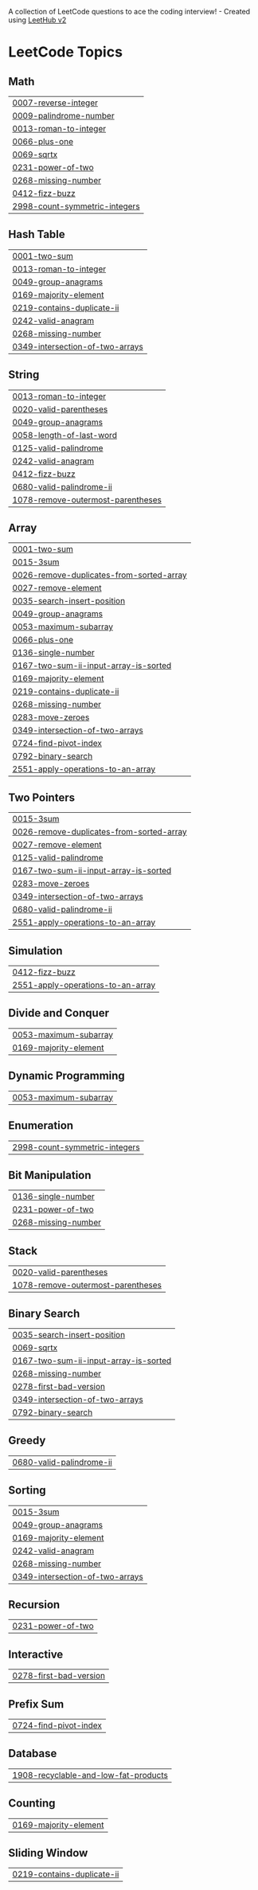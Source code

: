 A collection of LeetCode questions to ace the coding interview! - Created using [LeetHub v2](https://github.com/arunbhardwaj/LeetHub-2.0)
<!---LeetCode Topics Start-->
# LeetCode Topics
## Math
|  |
| ------- |
| [0007-reverse-integer](https://github.com/10srav/leetcode/tree/master/0007-reverse-integer) |
| [0009-palindrome-number](https://github.com/10srav/leetcode/tree/master/0009-palindrome-number) |
| [0013-roman-to-integer](https://github.com/10srav/leetcode/tree/master/0013-roman-to-integer) |
| [0066-plus-one](https://github.com/10srav/leetcode/tree/master/0066-plus-one) |
| [0069-sqrtx](https://github.com/10srav/leetcode/tree/master/0069-sqrtx) |
| [0231-power-of-two](https://github.com/10srav/leetcode/tree/master/0231-power-of-two) |
| [0268-missing-number](https://github.com/10srav/leetcode/tree/master/0268-missing-number) |
| [0412-fizz-buzz](https://github.com/10srav/leetcode/tree/master/0412-fizz-buzz) |
| [2998-count-symmetric-integers](https://github.com/10srav/leetcode/tree/master/2998-count-symmetric-integers) |
## Hash Table
|  |
| ------- |
| [0001-two-sum](https://github.com/10srav/leetcode/tree/master/0001-two-sum) |
| [0013-roman-to-integer](https://github.com/10srav/leetcode/tree/master/0013-roman-to-integer) |
| [0049-group-anagrams](https://github.com/10srav/leetcode/tree/master/0049-group-anagrams) |
| [0169-majority-element](https://github.com/10srav/leetcode/tree/master/0169-majority-element) |
| [0219-contains-duplicate-ii](https://github.com/10srav/leetcode/tree/master/0219-contains-duplicate-ii) |
| [0242-valid-anagram](https://github.com/10srav/leetcode/tree/master/0242-valid-anagram) |
| [0268-missing-number](https://github.com/10srav/leetcode/tree/master/0268-missing-number) |
| [0349-intersection-of-two-arrays](https://github.com/10srav/leetcode/tree/master/0349-intersection-of-two-arrays) |
## String
|  |
| ------- |
| [0013-roman-to-integer](https://github.com/10srav/leetcode/tree/master/0013-roman-to-integer) |
| [0020-valid-parentheses](https://github.com/10srav/leetcode/tree/master/0020-valid-parentheses) |
| [0049-group-anagrams](https://github.com/10srav/leetcode/tree/master/0049-group-anagrams) |
| [0058-length-of-last-word](https://github.com/10srav/leetcode/tree/master/0058-length-of-last-word) |
| [0125-valid-palindrome](https://github.com/10srav/leetcode/tree/master/0125-valid-palindrome) |
| [0242-valid-anagram](https://github.com/10srav/leetcode/tree/master/0242-valid-anagram) |
| [0412-fizz-buzz](https://github.com/10srav/leetcode/tree/master/0412-fizz-buzz) |
| [0680-valid-palindrome-ii](https://github.com/10srav/leetcode/tree/master/0680-valid-palindrome-ii) |
| [1078-remove-outermost-parentheses](https://github.com/10srav/leetcode/tree/master/1078-remove-outermost-parentheses) |
## Array
|  |
| ------- |
| [0001-two-sum](https://github.com/10srav/leetcode/tree/master/0001-two-sum) |
| [0015-3sum](https://github.com/10srav/leetcode/tree/master/0015-3sum) |
| [0026-remove-duplicates-from-sorted-array](https://github.com/10srav/leetcode/tree/master/0026-remove-duplicates-from-sorted-array) |
| [0027-remove-element](https://github.com/10srav/leetcode/tree/master/0027-remove-element) |
| [0035-search-insert-position](https://github.com/10srav/leetcode/tree/master/0035-search-insert-position) |
| [0049-group-anagrams](https://github.com/10srav/leetcode/tree/master/0049-group-anagrams) |
| [0053-maximum-subarray](https://github.com/10srav/leetcode/tree/master/0053-maximum-subarray) |
| [0066-plus-one](https://github.com/10srav/leetcode/tree/master/0066-plus-one) |
| [0136-single-number](https://github.com/10srav/leetcode/tree/master/0136-single-number) |
| [0167-two-sum-ii-input-array-is-sorted](https://github.com/10srav/leetcode/tree/master/0167-two-sum-ii-input-array-is-sorted) |
| [0169-majority-element](https://github.com/10srav/leetcode/tree/master/0169-majority-element) |
| [0219-contains-duplicate-ii](https://github.com/10srav/leetcode/tree/master/0219-contains-duplicate-ii) |
| [0268-missing-number](https://github.com/10srav/leetcode/tree/master/0268-missing-number) |
| [0283-move-zeroes](https://github.com/10srav/leetcode/tree/master/0283-move-zeroes) |
| [0349-intersection-of-two-arrays](https://github.com/10srav/leetcode/tree/master/0349-intersection-of-two-arrays) |
| [0724-find-pivot-index](https://github.com/10srav/leetcode/tree/master/0724-find-pivot-index) |
| [0792-binary-search](https://github.com/10srav/leetcode/tree/master/0792-binary-search) |
| [2551-apply-operations-to-an-array](https://github.com/10srav/leetcode/tree/master/2551-apply-operations-to-an-array) |
## Two Pointers
|  |
| ------- |
| [0015-3sum](https://github.com/10srav/leetcode/tree/master/0015-3sum) |
| [0026-remove-duplicates-from-sorted-array](https://github.com/10srav/leetcode/tree/master/0026-remove-duplicates-from-sorted-array) |
| [0027-remove-element](https://github.com/10srav/leetcode/tree/master/0027-remove-element) |
| [0125-valid-palindrome](https://github.com/10srav/leetcode/tree/master/0125-valid-palindrome) |
| [0167-two-sum-ii-input-array-is-sorted](https://github.com/10srav/leetcode/tree/master/0167-two-sum-ii-input-array-is-sorted) |
| [0283-move-zeroes](https://github.com/10srav/leetcode/tree/master/0283-move-zeroes) |
| [0349-intersection-of-two-arrays](https://github.com/10srav/leetcode/tree/master/0349-intersection-of-two-arrays) |
| [0680-valid-palindrome-ii](https://github.com/10srav/leetcode/tree/master/0680-valid-palindrome-ii) |
| [2551-apply-operations-to-an-array](https://github.com/10srav/leetcode/tree/master/2551-apply-operations-to-an-array) |
## Simulation
|  |
| ------- |
| [0412-fizz-buzz](https://github.com/10srav/leetcode/tree/master/0412-fizz-buzz) |
| [2551-apply-operations-to-an-array](https://github.com/10srav/leetcode/tree/master/2551-apply-operations-to-an-array) |
## Divide and Conquer
|  |
| ------- |
| [0053-maximum-subarray](https://github.com/10srav/leetcode/tree/master/0053-maximum-subarray) |
| [0169-majority-element](https://github.com/10srav/leetcode/tree/master/0169-majority-element) |
## Dynamic Programming
|  |
| ------- |
| [0053-maximum-subarray](https://github.com/10srav/leetcode/tree/master/0053-maximum-subarray) |
## Enumeration
|  |
| ------- |
| [2998-count-symmetric-integers](https://github.com/10srav/leetcode/tree/master/2998-count-symmetric-integers) |
## Bit Manipulation
|  |
| ------- |
| [0136-single-number](https://github.com/10srav/leetcode/tree/master/0136-single-number) |
| [0231-power-of-two](https://github.com/10srav/leetcode/tree/master/0231-power-of-two) |
| [0268-missing-number](https://github.com/10srav/leetcode/tree/master/0268-missing-number) |
## Stack
|  |
| ------- |
| [0020-valid-parentheses](https://github.com/10srav/leetcode/tree/master/0020-valid-parentheses) |
| [1078-remove-outermost-parentheses](https://github.com/10srav/leetcode/tree/master/1078-remove-outermost-parentheses) |
## Binary Search
|  |
| ------- |
| [0035-search-insert-position](https://github.com/10srav/leetcode/tree/master/0035-search-insert-position) |
| [0069-sqrtx](https://github.com/10srav/leetcode/tree/master/0069-sqrtx) |
| [0167-two-sum-ii-input-array-is-sorted](https://github.com/10srav/leetcode/tree/master/0167-two-sum-ii-input-array-is-sorted) |
| [0268-missing-number](https://github.com/10srav/leetcode/tree/master/0268-missing-number) |
| [0278-first-bad-version](https://github.com/10srav/leetcode/tree/master/0278-first-bad-version) |
| [0349-intersection-of-two-arrays](https://github.com/10srav/leetcode/tree/master/0349-intersection-of-two-arrays) |
| [0792-binary-search](https://github.com/10srav/leetcode/tree/master/0792-binary-search) |
## Greedy
|  |
| ------- |
| [0680-valid-palindrome-ii](https://github.com/10srav/leetcode/tree/master/0680-valid-palindrome-ii) |
## Sorting
|  |
| ------- |
| [0015-3sum](https://github.com/10srav/leetcode/tree/master/0015-3sum) |
| [0049-group-anagrams](https://github.com/10srav/leetcode/tree/master/0049-group-anagrams) |
| [0169-majority-element](https://github.com/10srav/leetcode/tree/master/0169-majority-element) |
| [0242-valid-anagram](https://github.com/10srav/leetcode/tree/master/0242-valid-anagram) |
| [0268-missing-number](https://github.com/10srav/leetcode/tree/master/0268-missing-number) |
| [0349-intersection-of-two-arrays](https://github.com/10srav/leetcode/tree/master/0349-intersection-of-two-arrays) |
## Recursion
|  |
| ------- |
| [0231-power-of-two](https://github.com/10srav/leetcode/tree/master/0231-power-of-two) |
## Interactive
|  |
| ------- |
| [0278-first-bad-version](https://github.com/10srav/leetcode/tree/master/0278-first-bad-version) |
## Prefix Sum
|  |
| ------- |
| [0724-find-pivot-index](https://github.com/10srav/leetcode/tree/master/0724-find-pivot-index) |
## Database
|  |
| ------- |
| [1908-recyclable-and-low-fat-products](https://github.com/10srav/leetcode/tree/master/1908-recyclable-and-low-fat-products) |
## Counting
|  |
| ------- |
| [0169-majority-element](https://github.com/10srav/leetcode/tree/master/0169-majority-element) |
## Sliding Window
|  |
| ------- |
| [0219-contains-duplicate-ii](https://github.com/10srav/leetcode/tree/master/0219-contains-duplicate-ii) |
<!---LeetCode Topics End-->
